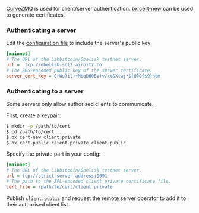 [CurveZMQ](http://curvezmq.org/) is used for client/server authentication. [bx cert-new](bx-cert-new) can be used to generate certificates.

### Authenticating a server

Edit the [configuration file](Configuration-Settings) to include the server's public key:

``` ini
[mainnet]
# The URL of the Libbitcoin/Obelisk testnet server.
url =  tcp://obelisk-sol2.airbitz.co
# The Z85-encoded public key of the server certificate.
server_cert_key = CrWu}il)+MbqD60BV)v/xt&Xtwj*$[Q}Q{$9}hom
```

### Authenticating to a server

Some servers only allow authorised clients to communicate.

First, create a keypair:

``` sh
$ mkdir -p /path/to/cert
$ cd /path/to/cert
$ bx cert-new client.private
$ bx cert-public client.private client.public
```

Specify the private part in your config:

``` ini
[mainnet]
# The URL of the Libbitcoin/Obelisk testnet server.
url = tcp://strict-server-address:9091
# The path to the ZPL-encoded client private certificate file.
cert_file = /path/to/cert/client.private
```

Publish `client.public` and request the remote server operator to add it to their authorised client list.